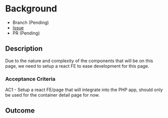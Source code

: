 # Background

- Branch (Pending)
- [Issue](https://github.com/Evanlab02/DockerLens/issues/13)
- PR (Pending)

## Description

Due to the nature and complexity of the components that will be on this page, we need to setup a react FE to ease development for this page.

### Acceptance Criteria

AC1 - Setup a react FE/page that will integrate into the PHP app, should only be used for the container detail page for now.

## Outcome

